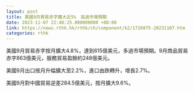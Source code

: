 ```yaml
---
layout: post
title: 美國9月貿易赤字擴大近5%　高過市場預期
date: 2023-11-07 22:48:25.000000000 +08:00
link: https://news.rthk.hk/rthk/ch/component/k2/1726875-20231107.htm
categories: rthk
---
```


美國9月貿易赤字按月擴大4.8%，達到615億美元，多過市場預期。9月商品貿易赤字863億美元，服務貿易盈餘約248億美元。

美國9月出口按月升幅擴大至2.2%，進口由跌轉升，增長2.7%。

美國9月對中國貿易逆差284.5億美元，按月擴大9.6%。
